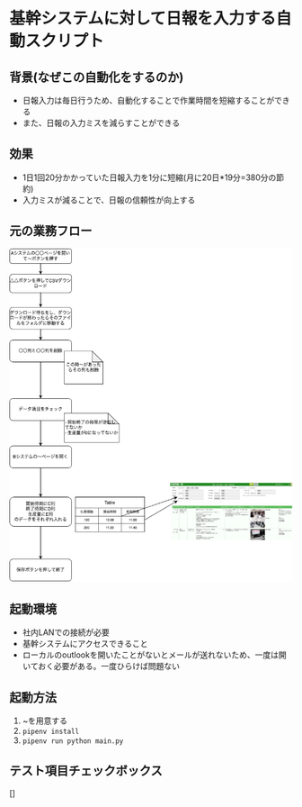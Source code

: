 # 基幹システムに対して日報を入力する自動スクリプト

## 背景(なぜこの自動化をするのか)
- 日報入力は毎日行うため、自動化することで作業時間を短縮することができる
- また、日報の入力ミスを減らすことができる


## 効果
- 1日1回20分かかっていた日報入力を1分に短縮(月に20日*19分=380分の節約)
- 入力ミスが減ることで、日報の信頼性が向上する


## 元の業務フロー

![](./業務フロー.png)



## 起動環境
- 社内LANでの接続が必要
- 基幹システムにアクセスできること
- ローカルのoutlookを開いたことがないとメールが送れないため、一度は開いておく必要がある。一度ひらけば問題ない

## 起動方法
1. ~を用意する
1. `pipenv install`
1. `pipenv run python main.py`


## テスト項目チェックボックス
[] 

